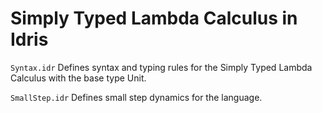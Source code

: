 # Simply Typed Lambda Calculus in Idris

`Syntax.idr` Defines syntax and typing rules for the Simply Typed Lambda Calculus with the base type Unit.

`SmallStep.idr` Defines small step dynamics for the language.
